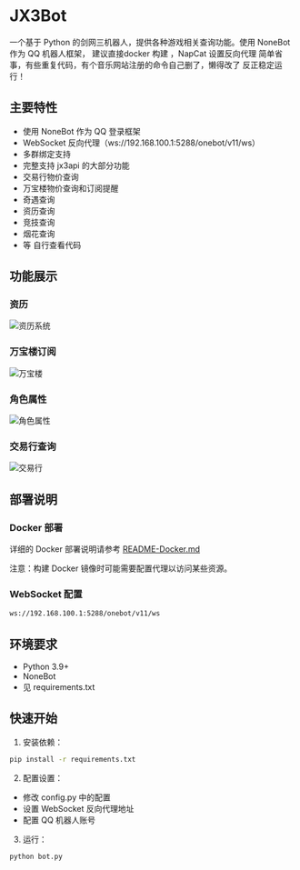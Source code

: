 # JX3Bot

一个基于 Python 的剑网三机器人，提供各种游戏相关查询功能。使用 NoneBot 作为 QQ 机器人框架，
建议直接docker 构建 ，NapCat 设置反向代理   简单省事，有些重复代码，有个音乐网站注册的命令自己删了，懒得改了  反正稳定运行！

## 主要特性

- 使用 NoneBot 作为 QQ 登录框架
- WebSocket 反向代理（ws://192.168.100.1:5288/onebot/v11/ws）
- 多群绑定支持
- 完整支持 jx3api 的大部分功能
- 交易行物价查询
- 万宝楼物价查询和订阅提醒
- 奇遇查询
- 资历查询
- 竞技查询
- 烟花查询
- 等 自行查看代码

## 功能展示

### 资历
![资历系统](zili.png)

### 万宝楼订阅
![万宝楼](wanbaolou.png)

### 角色属性
![角色属性](shuxing.png)

### 交易行查询
![交易行](jiaoyihang.png)

## 部署说明

### Docker 部署
详细的 Docker 部署说明请参考 [README-Docker.md](README-Docker.md)

注意：构建 Docker 镜像时可能需要配置代理以访问某些资源。

### WebSocket 配置
```bash
ws://192.168.100.1:5288/onebot/v11/ws
```

## 环境要求

- Python 3.9+
- NoneBot
- 见 requirements.txt

## 快速开始

1. 安装依赖：
```bash
pip install -r requirements.txt
```

2. 配置设置：
- 修改 config.py 中的配置
- 设置 WebSocket 反向代理地址
- 配置 QQ 机器人账号

3. 运行：
```bash
python bot.py
```

